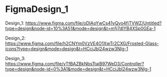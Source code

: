 # FigmaDesign_1

Design_1: https://www.figma.com/file/oDIAoYwCs41yQvo4fjTVWZ/Untitled?type=design&node-id=10%3A51&mode=design&t=m1j7dIYB4XSp0GEa-1

Design_2: https://www.figma.com/file/h2CNYm0VzVE4O1XwTr2CXG/Frosted-Glass-icons?type=design&mode=design&t=HCciJbl24wzw3Nlg-1

Design_3: https://www.figma.com/file/vTfBAZBkNbsTtajB97WeD3/Controller?type=design&node-id=0%3A1&mode=design&t=HCciJbl24wzw3Nlg-1
